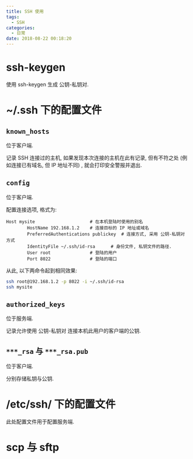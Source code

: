 ```yaml
---
title: SSH 使用
tags:
  - SSH
categories:
  - 日常
date: 2018-08-22 00:18:20
---
```


# ssh-keygen

使用 ssh-keygen 生成 公钥-私钥对.

<!--
# ssh 命令的参数

- `-b`
- `-c`
- `-D`
- `-E`
- `-e`
- `-F`
- `-I`
- `-e`
- `-J`
- `-L`
- `-l`
- `-m`
- `-O`
- `-o`
- `-p`
- `-Q`
- `-R`
- `-S`
- `-W`
- `-w`
-->

# ~/.ssh 下的配置文件

## `known_hosts`

位于客户端.

记录 SSH 连接过的主机, 如果发现本次连接的主机在此有记录, 但有不符之处 (例如连接已有域名, 但 IP 地址不同) , 就会打印安全警报并退出.

## `config`

位于客户端.

配置连接选项, 格式为:

```
Host mysite                     # 在本机登陆时使用的别名
        HostName 192.168.1.2    # 连接目标的 IP 地址或域名
        PreferredAuthentications publickey  # 连接方式, 采用 公钥-私钥对 方式
        IdentityFile ~/.ssh/id-rsa      # 身份文件, 私钥文件的路径.
        User root               # 登陆的用户
        Port 8022               # 登陆的端口
```

从此, 以下两命令起到相同效果:

```sh
ssh root@192.168.1.2 -p 8022 -i ~/.ssh/id-rsa
ssh mysite
```

## `authorized_keys`

位于服务端.

记录允许使用 公钥-私钥对 连接本机此用户的客户端的公钥.

## `***_rsa` 与 `***_rsa.pub`

位于客户端.

分别存储私钥与公钥.

# /etc/ssh/ 下的配置文件

此处配置文件用于配置服务端.

# scp 与 sftp
